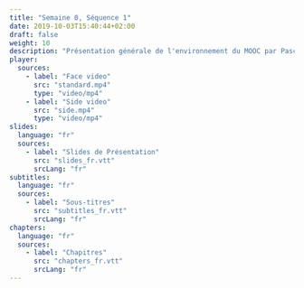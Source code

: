 ```yaml
---
title: "Semaine 0, Séquence 1"
date: 2019-10-03T15:40:44+02:00
draft: false
weight: 10
description: "Présentation générale de l'environnement du MOOC par Pascal Guitton"
player:
  sources:
    - label: "Face video"
      src: "standard.mp4"
      type: "video/mp4"
    - label: "Side video"
      src: "side.mp4"
      type: "video/mp4"
slides:
  language: "fr"
  sources:
    - label: "Slides de Présentation"
      src: "slides_fr.vtt"
      srcLang: "fr"
subtitles:
  language: "fr"
  sources:
    - label: "Sous-titres"
      src: "subtitles_fr.vtt"
      srcLang: "fr"
chapters:
  language: "fr"
  sources:
    - label: "Chapitres"
      src: "chapters_fr.vtt"
      srcLang: "fr"
---
```

